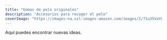 ```yaml
---
title: "Gomas de pelo originales"
description: "Accesorios para recoger el pelo"
coverImage: "https://images-na.ssl-images-amazon.com/images/I/71u35VaY88L._SY355_.jpg"
---
```

Aquí puedes encontrar nuevas ideas.